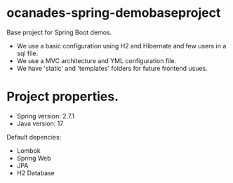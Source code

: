 # ocanades-spring-demobaseproject

Base project for Spring Boot demos. 

- We use a basic configuration using H2 and Hibernate and few users in a sql file.
- We use a MVC architecture and YML configuration file.
- We have 'static' and 'templates' folders for future frontend usues. 

# Project properties.

- Spring version: 2.7.1
- Java version: 17

Default depencies:
 - Lombok
 - Spring Web
 - JPA
 - H2 Database
